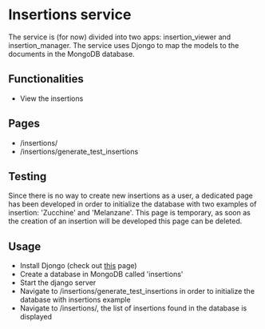 # Insertions service

The service is (for now) divided into two apps: insertion_viewer and insertion_manager.
The service uses Djongo to map the models to the documents in the MongoDB database.

## Functionalities
- View the insertions

## Pages
- /insertions/ 
- /insertions/generate_test_insertions

## Testing
Since there is no way to create new insertions as a user, a dedicated page has been developed in order to initialize the database with two examples of insertion: 'Zucchine' and 'Melanzane'.
This page is temporary, as soon as the creation of an insertion will be developed this page can be deleted.

## Usage
- Install Djongo (check out [this](https://e-farmers.atlassian.net/wiki/spaces/EF/pages/3342337/MongoDB+Tutorial+and+Tooltip?parentProduct=JSW&NO_SSR=1#Djongo-installation) page)
- Create a database in MongoDB called 'insertions'
- Start the django server
- Navigate to /insertions/generate_test_insertions in order to initialize the database with insertions example
- Navigate to /insertions/, the list of insertions found in the database is displayed
